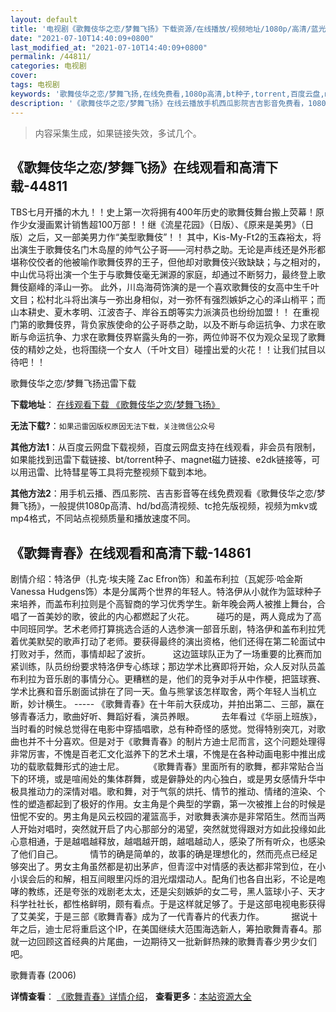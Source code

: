 ```yaml
---
layout: default
title: '电视剧《歌舞伎华之恋/梦舞飞扬》下载资源/在线播放/视频地址/1080p/高清/蓝光'
date: "2021-07-10T14:40:09+0800"
last_modified_at: "2021-07-10T14:40:09+0800"
permalink: /44811/
categories: 电视剧
cover:
tags: 电视剧
keywords: '歌舞伎华之恋/梦舞飞扬,在线免费看,1080p高清,bt种子,torrent,百度云盘,magnet,磁力链,迅雷下载资源'
description: '《歌舞伎华之恋/梦舞飞扬》在线云播放手机西瓜影院吉吉影音免费看，1080p高清bd/hd未删减完整版和tc抢先枪版，mkv/mp4格式，附带bt/torrent种子、magnet/磁力链、百度云盘、网盘资源迅雷下载链接'
---
```


>内容采集生成，如果链接失效，多试几个。


## 《歌舞伎华之恋/梦舞飞扬》在线观看和高清下载-44811

TBS七月开播的木九！！史上第一次将拥有400年历史的歌舞伎舞台搬上荧幕！原作少女漫画累计销售超100万部！！继《流星花园》（日版）、《原来是美男》（日版）之后，又一部美男力作&ldquo;美型歌舞伎&rdquo;！！ 其中，Kis-My-Ft2的玉森裕太，将出演生于歌舞伎名门木岛屋的帅气公子哥&mdash;—河村恭之助。无论是声线还是外形都堪称佼佼者的他被喻作歌舞伎界的王子，但他却对歌舞伎兴致缺缺；与之相对的，中山优马将出演一个生于与歌舞伎毫无渊源的家庭，却通过不断努力，最终登上歌舞伎巅峰的泽山一弥。 此外，川岛海荷饰演的是一个喜欢歌舞伎的女高中生千叶文目；松村北斗将出演与一弥出身相似，对一弥怀有强烈嫉妒之心的泽山梢平；而山本耕史、夏木孝明、江波杏子、岸谷五朗等实力派演员也纷纷加盟！！ 在重视门第的歌舞伎界，背负家族使命的公子哥恭之助，以及不断与命运抗争、力求在歌断与命运抗争、力求在歌舞伎界崭露头角的一弥，两位帅哥不仅为观众呈现了歌舞伎的精妙之处，也将围绕一个女人（千叶文目）碰撞出爱的火花！！让我们拭目以待吧！！


歌舞伎华之恋/梦舞飞扬迅雷下载

**下载地址**： [在线观看下载 《歌舞伎华之恋/梦舞飞扬》](https://www.993dy.com//vod-detail-id-7204.html) 


**无法下载?**：`如果迅雷因版权原因无法下载，关注微信公众号 `

**其他方法1**：从百度云网盘下载视频，百度云网盘支持在线观看，非会员有限制，如果能找到迅雷下载链接、bt/torrent种子、magnet磁力链接、e2dk链接等，可以用迅雷、比特彗星等工具将完整视频下载到本地。

**其他方法2**：用手机云播、西瓜影院、吉吉影音等在线免费观看《歌舞伎华之恋/梦舞飞扬》，一般提供1080p高清、hd/bd高清视频、tc抢先版视频，视频为mkv或mp4格式，不同站点视频质量和播放速度不同。


## 《歌舞青春》在线观看和高清下载-14861

剧情介绍：特洛伊（扎克·埃夫隆 Zac Efron饰）和盖布利拉（瓦妮莎·哈金斯 Vanessa Hudgens饰）本是分属两个世界的年轻人。特洛伊从小就作为篮球种子来培养，而盖布利拉则是个高智商的学习优秀学生。新年晚会两人被推上舞台，合唱了一首美妙的歌，彼此的内心都燃起了火花。  　　碰巧的是，两人竟成为了高中同班同学。艺术老师打算挑选合适的人选参演一部音乐剧，特洛伊和盖布利拉凭着优美默契的歌声打动了老师。要获得最终的演出资格，他们还得在第二轮面试中打败对手，然而，事情却起了波折。  　　这边篮球队正为了一场重要的比赛而加紧训练，队员纷纷要求特洛伊专心练球；那边学术比赛即将开始，众人反对队员盖布利拉为音乐剧的事情分心。更糟糕的是，他们的竞争对手从中作梗，把篮球赛、学术比赛和音乐剧面试排在了同一天。鱼与熊掌该怎样取舍，两个年轻人当机立断，妙计横生。 ----- 《歌舞青春》在十年前大获成功，并拍出第二、三部，赢在够青春活力，歌曲好听、舞蹈好看，演员养眼。           去年看过《华丽上班族》，当时看的时候总觉得在电影中穿插唱歌，总有种奇怪的感觉。觉得特别突兀，对歌曲也并不十分喜欢。但是对于《歌舞青春》的制片方迪士尼而言，这个问题处理得非常厉害，不愧是百老汇文化滋养下的艺术土壤，不愧是在各种动画电影中推出成功的载歌载舞形式的迪士尼。          《歌舞青春》里面所有的歌舞，都非常贴合当下的环境，或是喧闹处的集体群舞，或是僻静处的内心独白，或是男女感情升华中极具推动力的深情对唱。歌和舞，对于气氛的烘托、情节的推动、情绪的渲染、个性的塑造都起到了极好的作用。女主角是个典型的学霸，第一次被推上台的时候是忸怩不安的。男主角是风云校园的灌篮高手，对歌舞表演亦是非常陌生。然而当两人开始对唱时，突然就开启了内心那部分的渴望，突然就觉得跟对方如此投缘如此心意相通，于是越唱越释放，越唱越开朗，越唱越动人，感染了所有听众，也感染了他们自己。           情节的确是简单的，故事的确是理想化的，然而亮点已经足够突出了。男女主角虽然都是初出茅庐，但青涩中对情感的表达都非常到位，在小小误会后的和解，相互间眼里闪烁的泪光熠熠动人。配角们也各自出彩，不论是咆哮的教练，还是夸张的戏剧老太太，还是尖刻嫉妒的女二号，黑人篮球小子、天才科学社社长，都性格鲜明，颇有看点。于是这样就足够了。于是这部电视电影获得了艾美奖，于是三部《歌舞青春》成为了一代青春片的代表力作。           据说十年之后，迪士尼将重启这个IP，在美国继续大范围海选新人，筹拍歌舞青春4。那就一边回顾这首经典的片尾曲，一边期待又一批新鲜热辣的歌舞青春少男少女们吧。


歌舞青春 (2006)

**详情查看**： [《歌舞青春》详情介绍](/movie/14861/)， **查看更多**：[本站资源大全](/movie/t/all/)

